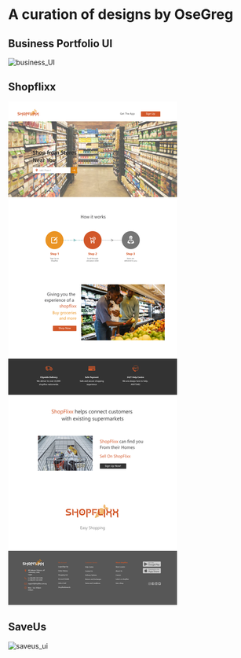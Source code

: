 # A curation of designs by OseGreg

## Business Portfolio UI
![business_UI](https://github.com/OseGreg/design_portfolio/blob/master/Web%201920%20%E2%80%93%201.png?raw=true)

## Shopflixx
![shopflixx_ui](https://github.com/OseGreg/design_portfolio/blob/master/Shopflixx.png?raw=true)

## SaveUs
![saveus_ui](https://github.com/OseGreg/design_portfolio/blob/master/Artboard%20%E2%80%93%201.png?raw=true)
